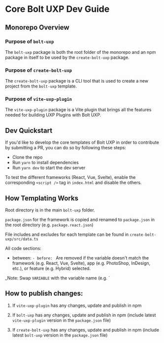 # Core Bolt UXP Dev Guide

## Monorepo Overview

### Purpose of `bolt-uxp`

The `bolt-uxp` package is both the root folder of the monorepo and an npm package in itself to be used by the `create-bolt-uxp` package.

### Purpose of `create-bolt-uxp`

The `create-bolt-uxp` package is a CLI tool that is used to create a new project from the `bolt-uxp` template.

### Purpose of `vite-uxp-plugin`

The `vite-uxp-plugin` package is a Vite plugin that brings all the features needed for building UXP Plugins with Bolt UXP.

## Dev Quickstart

If you'd like to develop the core templates of Bolt UXP in order to contribute by submitting a PR, you can do so by following these steps:

- Clone the repo
- Run `yarn` to install dependencies
- Run `yarn dev` to start the dev server

To test the different frameworks (React, Vue, Svelte), enable the corresponding `<script />` tag in `index.html` and disable the others.

## How Templating Works

Root directory is in the main `bolt-uxp` folder.

`package.json` for the framework is copied and renamed to `package.json` in the root directory (e.g. `package.react.json`)

File includes and excludes for each template can be found in `create-bolt-uxp/src/data.ts`

All code sections:

- between: `- before: `
Are removed if the variable doesn't match the framework (e.g. React, Vue, Svelte), app (e.g. PhotoShop, InDesign, etc.), or feature (e.g. Hybrid) selected.

_Note: Swap `VARIABLE` with the variable name (e.g. `
## How to publish changes:

1. If `vite-uxp-plugin` has any changes, update and publish in npm

2. If `bolt-uxp` has any changes, update and publish in npm (include latest `vite-uxp-plugin` version in the `package.json` file)

3. If `create-bolt-uxp` has any changes, update and publish in npm (include latest `bolt-uxp` version in the `package.json` file)

